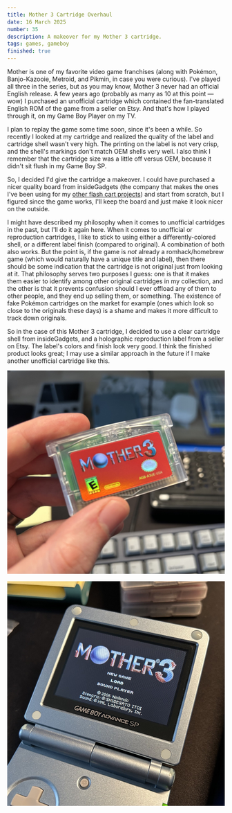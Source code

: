 ```yaml
---
title: Mother 3 Cartridge Overhaul
date: 16 March 2025
number: 35
description: A makeover for my Mother 3 cartridge.
tags: games, gameboy
finished: true
---
```


Mother is one of my favorite video game franchises (along with Pokémon, Banjo-Kazooie, Metroid, and Pikmin, in case you were curious). I've played all three in the series, but as you may know, Mother 3 never had an official English release. A few years ago (probably as many as 10 at this point — wow) I purchased an unofficial cartridge which contained the fan-translated English ROM of the game from a seller on Etsy. And that's how I played through it, on my Game Boy Player on my TV.

I plan to replay the game some time soon, since it's been a while. So recently I looked at my cartridge and realized the quality of the label and cartridge shell wasn't very high. The printing on the label is not very crisp, and the shell's markings don't match OEM shells very well. I also think I remember that the cartridge size was a little off versus OEM, because it didn't sit flush in my Game Boy SP.

So, I decided I'd give the cartridge a makeover. I could have purchased a nicer quality board from insideGadgets (the company that makes the ones I've been using for my [other flash cart projects](https://www.derekandersen.net/blog/pokemon-forever-cartridges)) and start from scratch, but I figured since the game works, I'll keep the board and just make it look nicer on the outside.

I might have described my philosophy when it comes to unofficial cartridges in the past, but I'll do it again here. When it comes to unofficial or reproduction cartridges, I like to stick to using either a differently-colored shell, or a different label finish (compared to original). A combination of both also works. But the point is, if the game is _not_ already a romhack/homebrew game (which would naturally have a unique title and label), then there should be some indication that the cartridge is not original just from looking at it. That philosophy serves two purposes I guess: one is that it makes them easier to identify among other original cartridges in my collection, and the other is that it prevents confusion should I ever offload any of them to other people, and they end up selling them, or something. The existence of fake Pokémon cartridges on the market for example (ones which look so close to the originals these days) is a shame and makes it more difficult to track down originals.

So in the case of this Mother 3 cartridge, I decided to use a clear cartridge shell from insideGadgets, and a holographic reproduction label from a seller on Etsy. The label's colors and finish look very good. I think the finished product looks great; I may use a similar approach in the future if I make another unofficial cartridge like this.

![Mother 3 cartridge](../static/images/mother-3-cartridge/mother-3-cartridge.jpeg "Mother 3 cartridge")

![Mother 3 title screen](../static/images/mother-3-cartridge/mother-3-title.jpeg "Mother 3 title screen")